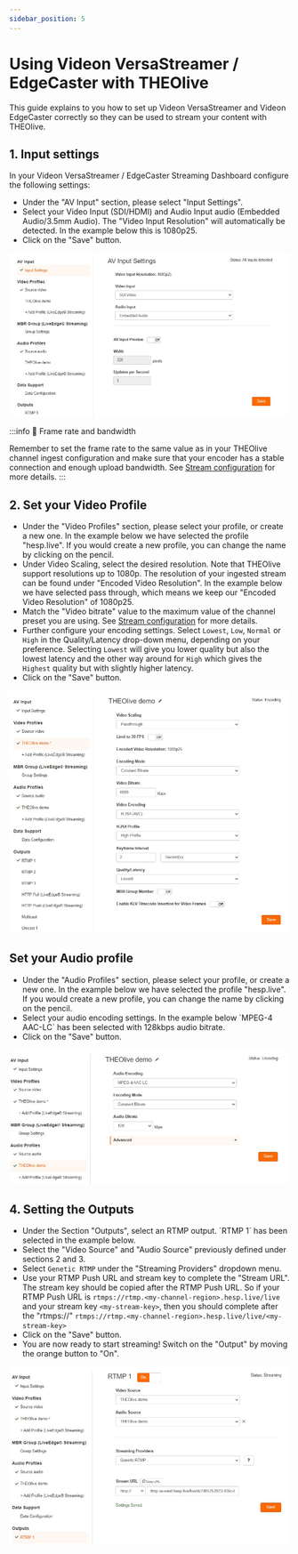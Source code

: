 ```yaml
---
sidebar_position: 5
---
```


# Using Videon VersaStreamer / EdgeCaster with THEOlive

This guide explains to you how to set up Videon VersaStreamer and Videon EdgeCaster correctly so they can be used to stream your content with THEOlive.

## 1. Input settings

In your Videon VersaStreamer / EdgeCaster Streaming Dashboard configure the following settings:

- Under the "AV Input" section, please select "Input Settings".
- Select your Video Input (SDI/HDMI) and Audio Input audio (Embedded Audio/3.5mm Audio). The "Video Input Resolution" will automatically be detected. In the example below this is 1080p25.
- Click on the "Save" button.

![Defining the input settings](../assets/img/ad14aad-1.Videon_Edgecaster_-_Input_Settings.jpg)

:::info 🚧 Frame rate and bandwidth

Remember to set the frame rate to the same value as in your THEOlive channel ingest configuration and make sure that your encoder has a stable connection and enough upload bandwidth. See [Stream configuration](../getting-started/stream-configuration.mdx) for more details.
:::

## 2. Set your Video Profile

- Under the "Video Profiles" section, please select your profile, or create a new one. In the example below we have selected the profile "hesp.live". If you would create a new profile, you can change the name by clicking on the pencil.
- Under Video Scaling, select the desired resolution. Note that THEOlive support resolutions up to 1080p. The resolution of your ingested stream can be found under "Encoded Video Resolution". In the example below we have selected pass through, which means we keep our "Encoded Video Resolution" of 1080p25.
- Match the "Video bitrate" value to the maximum value of the channel preset you are using. See [Stream configuration](../getting-started/stream-configuration.mdx) for more details.
- Further configure your encoding settings. Select `Lowest`, `Low`, `Normal` or `High` in the Quality/Latency drop-down menu, depending on your preference. Selecting `Lowest` will give you lower quality but also the lowest latency and the other way around for `High` which gives the `Highest` quality but with slightly higher latency.
- Click on the "Save" button.

![Setting up the video profile](../assets/img/c5767b3-2.Videon_Edgecaster_-_Video_Profile.jpg)

## Set your Audio profile

- Under the "Audio Profiles" section, please select your profile, or create a new one. In the example below we have selected the profile "hesp.live". If you would create a new profile, you can change the name by clicking on the pencil.
- Select your audio encoding settings. In the example below ´MPEG-4 AAC-LC\` has been selected with 128kbps audio bitrate.
- Click on the "Save" button.

![Setting the audio profile](../assets/img/fad7ad2-3.Videon_Edgecaster_-_Audio_Profile.jpg)

## 4. Setting the Outputs

- Under the Section "Outputs", select an RTMP output. ´RTMP 1´ has been selected in the example below.
- Select the "Video Source" and "Audio Source" previously defined under sections 2 and 3.
- Select `Genetic RTMP` under the "Streaming Providers" dropdown menu.
- Use your RTMP Push URL and stream key to complete the "Stream URL". The stream key should be copied after the RTMP Push URL. So if your RTMP Push URL is `rtmps://rtmp.<my-channel-region>.hesp.live/live` and your stream key `<my-stream-key>`, then you should complete after the "rtmps://" `rtmps://rtmp.<my-channel-region>.hesp.live/live/<my-stream-key>`
- Click on the "Save" button.
- You are now ready to start streaming! Switch on the "Output" by moving the orange button to "On".

![Setting the outputs](../assets/img/15eb115-4.Videon_Edgecaster_-_Output.jpg)
